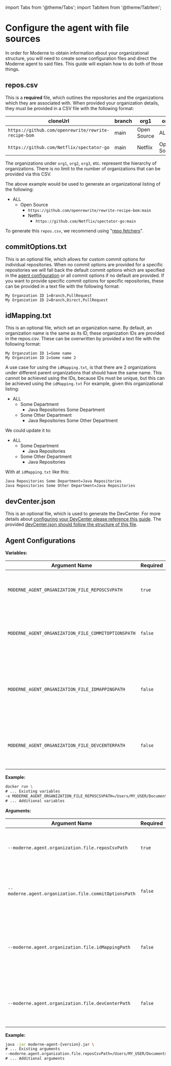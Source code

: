 import Tabs from '@theme/Tabs';
import TabItem from '@theme/TabItem';

# Configure the agent with file sources

In order for Moderne to obtain information about your organizational structure, you will need to create some configuration files and direct the Moderne agent to said files. This guide will explain how to do both of those things.

## repos.csv

This is a **required** file, which outlines the repositories and the organizations which they are associated with.
When provided your organization details, they must be provided in a CSV file with the following format:

| cloneUrl      | branch   | org1    | org2        | org3 |
|---------------|----------|---------|-------------|------|
| `https://github.com/openrewrite/rewrite-recipe-bom` | main | Open Source | ALL | |
| `https://github.com/Netflix/spectator-go` | main | Netflix | Open Source | ALL |

The organizations under `org1`, `org2`, `org3`, etc. represent the hierarchy of organizations. There is no limit to the number of organizations that can be provided via this CSV.

The above example would be used to generate an organizational listing of the following:

* ALL
    * Open Source
        * `https://github.com/openrewrite/rewrite-recipe-bom:main`
        * Netflix
            * `https://github.com/Netflix/spectator-go:main`

To generate this `repos.csv`, we recommend using "[repo fetchers](https://github.com/moderneinc/repository-fetchers)".

## commitOptions.txt

This is an optional file, which allows for custom commit options for individual repositories. When no commit options are provided for a specific repositories we will fall back the default commit options which are specified in the [agent configuration](agent-variables.md#all-agent-configuration-variables) or all commit options if no default are provided.
If you want to provide specific commit options for specific repositories, these can be provided in a text file with the following format:
```text
My Organzation ID 1=Branch,PullRequest
My Organzation ID 2=Branch,Direct,PullRequest
```

## idMapping.txt

This is an optional file, which set an organization name. By default, an organization name is the same as its ID, these organization IDs are provided in the repos.csv.
These can be overwritten by provided a text file with the following format:
```text
My Organzation ID 1=Some name
My Organzation ID 2=Some name 2
```

A use case for using the `idMapping.txt`, is that there are 2 organizations under different parent organizations that should have the same name. This cannot be achieved using the IDs, because IDs must be unique, but this can be achieved using the `idMapping.txt`
For example, given this organizational listing:
* ALL
    * Some Department
        * Java Repositories Some Department
    * Some Other Department
        * Java Repositories Some Other Department

We could update it to:
* ALL
  * Some Department
    * Java Repositories
  * Some Other Department
      * Java Repositories

With at `idMapping.txt` like this: 
```text
Java Repositories Some Department=Java Repositories
Java Repositories Some Other Department=Java Repositories
```

## devCenter.json

This is an optional file, which is used to generate the DevCenter. For more details about [configuring your DevCenter please reference this guide](../dev-center.md#step-3-create-and-configure-the-devcenter).
The provided [devCenter.json should follow the structure of this file](https://github.com/moderneinc/moderne-organizations/blob/main/src/main/resources/devcenter.json).

## Agent Configurations

<Tabs groupId="agent-type">
<TabItem value="oci-container" label="OCI Container">

**Variables:**

| Argument Name                                       | Required | Default                                    | Description                                                                                          |
|-----------------------------------------------------|----------|--------------------------------------------|------------------------------------------------------------------------------------------------------|
| `MODERNE_AGENT_ORGANIZATION_FILE_REPOSCSVPATH`      | `true`   |                                            | File path to the CSV file which outlines your organization structure                                 |
| `MODERNE_AGENT_ORGANIZATION_FILE_COMMITOPTIONSPATH` | `false`  | All options available.                     | File path a text file which set commit options for specific repositories                             |
| `MODERNE_AGENT_ORGANIZATION_FILE_IDMAPPINGPATH`     | `false`  | Organization use provided ID as their name | File path to a text which overrides any organization name to a different name then the provided ID |
| `MODERNE_AGENT_ORGANIZATION_FILE_DEVCENTERPATH`     | `false`  | A default Devcenter is provided            | File path to a JSON file which outlines the DevCenter for specific organizations                     |

**Example:**

```bash
docker run \
# ... Existing variables
-e MODERNE_AGENT_ORGANIZATION_FILE_REPOSCSVPATH=/Users/MY_USER/Documents/repos.csv \
# ... Additional variables
```

</TabItem>

<TabItem value="executable-jar" label="Executable JAR">

**Arguments:**

| Argument Name                                         | Required | Default                                    | Description                                                                                          |
|-------------------------------------------------------|----------|--------------------------------------------|------------------------------------------------------------------------------------------------------|
| `--moderne.agent.organization.file.reposCsvPath`      | `true`   |                                            | File path to the CSV file which outlines your organization structure                                 |
| `--moderne.agent.organization.file.commitOptionsPath` | `false`  | All options available.                     | File path a text file which sets commit options for specific repositories                            |
| `--moderne.agent.organization.file.idMappingPath`     | `false`  | Organization use provided ID as their name | File path to a text which overrides any organizations name to a different name then the provided ID |
| `--moderne.agent.organization.file.devCenterPath`     | `false`  | A default Devcenter is provided            | File path to a JSON file which outlines the DevCenter for specific organizations                     |

**Example:**

```bash
java -jar moderne-agent-{version}.jar \
# ... Existing arguments
--moderne.agent.organization.file.reposCsvPath=/Users/MY_USER/Documents/repos.csv \
# ... Additional arguments
```

</TabItem>
</Tabs>

